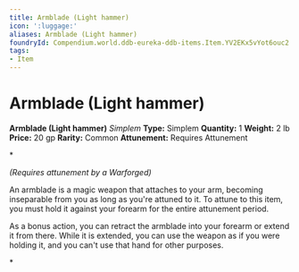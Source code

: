 ```yaml
---
title: Armblade (Light hammer)
icon: ':luggage:'
aliases: Armblade (Light hammer)
foundryId: Compendium.world.ddb-eureka-ddb-items.Item.YV2EKx5vYot6ouc2
tags:
- Item
---
```


# Armblade (Light hammer)

**Armblade (Light hammer)**
_Simplem_
**Type:** Simplem
**Quantity:** 1
**Weight:** 2 lb
**Price:** 20 gp
**Rarity:** Common
**Attunement:** Requires Attunement

*<div class="item-attunement"><i>(Requires attunement by a Warforged)</i><p>An armblade is a magic weapon that attaches to your arm, becoming inseparable from you as long as you're attuned to it. To attune to this item, you must hold it against your forearm for the entire attunement period.

As a bonus action, you can retract the armblade into your forearm or extend it from there. While it is extended, you can use the weapon as if you were holding it, and you can't use that hand for other purposes.</p>*